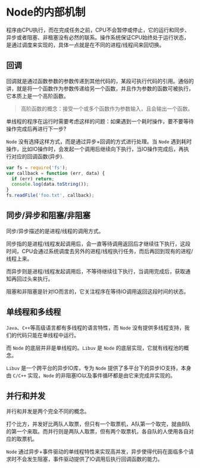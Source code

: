 # Node的内部机制

程序由CPU执行，而在完成任务之前，CPU不会暂停或停止，它的运行和同步、异步或者阻塞、非租塞没有必然的联系。操作系统保证CPU始终处于运行状态，是通过调度来实现的，具体一点就是在不同的进程/线程间来回切换。

## 回调

回调就是通过函数参数的参数传递到其他代码的，某段可执行代码的引用。通俗的讲，就是将一个函数作为参数传递给另一个函数，并且作为参数的函数可被执行，它本质上是一个高阶函数。

> 高阶函数的概念：接受一个或多个函数作为参数输入，且会输出一个函数。

单线程的程序在运行时需要考虑这样的问题：如果遇到一个耗时操作，要不要等待操作完成后再进行下一步?

`Node` 没有选择这样方式，而是通过异步+回调的方式进行处理。当 `Node` 遇到耗时操作，比如IO操作时，会发起一个调用后继续向下执行，当IO操作完成后，再执行对应的回调函数(异步).

```js
var fs = require('fs');
var callback = function (err, data) {
  if (err) return;
  console.log(data.toString());
}
fs.readFile('foo.txt', callback);
```

## 同步/异步和阻塞/非阻塞

同步/异步描述的是进程/线程的调用方式。

同步指的是进程/线程发起调用后，会一直等待调用返回后才继续往下执行，这段时间，CPU会通过系统调度去另外的进程/线程执行任务，而后再回到现有的进程/线程上来。

而异步则是进程/线程发起调用后，不等待继续往下执行，当调用完成后，获取通知再回过头来执行。

阻塞和非阻塞是针对IO而言的，它关注程序在等待IO调用返回这段时间的状态。

## 单线程和多线程

`Java`、`C++`等高级语言都有多线程的语言特性，而 `Node` 没有提供多线程支持，我们的代码只能在单线程中运行。

而 `Node` 的底层并非是单线程的。`Libuv` 是 `Node` 的底层实现，它就有线程池的概念。

`Libuv` 是一个跨平台的异步IO库，专为 `Node` 提供了多平台下的异步IO支持，本身由 `C/C++` 实现，`Node` 的非阻塞IO以及事件循环都是由它来完成并实现的。

## 并行和并发

并行和并发是两个完全不同的概念。

打个比方，并发好比两队人取票，但只有一个取票机，A队第一个取完，就由B队的第一个来取。而并行则是两队人取票，但有两个取票机，各自队的人使用各自对应的取票机。

`Node` 通过异步+事件驱动的单线程特性来实现高并发，异步使得代码在面临多个请求时不会发生阻塞，事件驱动提供了IO调用后执行回调函数的能力。
